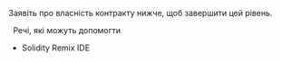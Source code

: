 Заявіть про власність контракту нижче, щоб завершити цей рівень.

&nbsp;
Речі, які можуть допомогти
* Solidity Remix IDE
